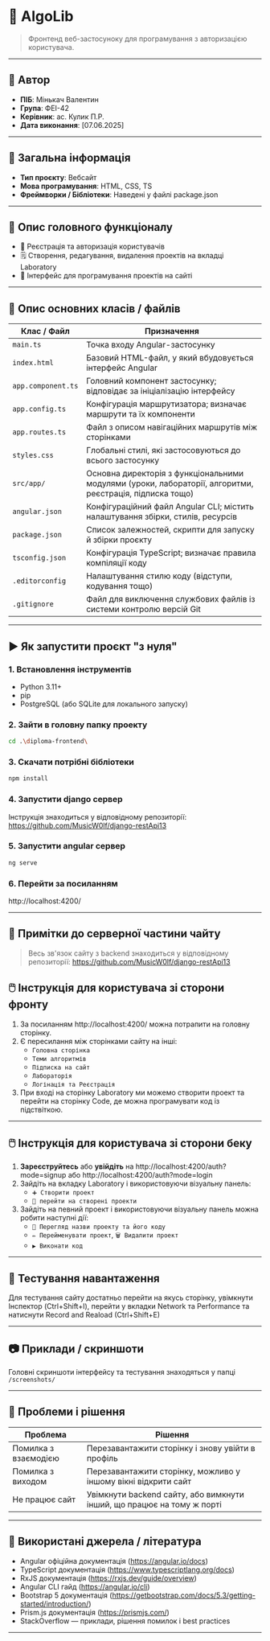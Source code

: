 # 📘 AlgoLib 

> Фронтенд веб-застосуноку для програмування з авторизацією користувача.

---

## 👤 Автор

- **ПІБ**: Мінькач Валентин
- **Група**: ФЕІ-42
- **Керівник**: ас. Кулик П.Р.
- **Дата виконання**: [07.06.2025]

---

## 📌 Загальна інформація

- **Тип проєкту**: Вебсайт
- **Мова програмування**: HTML, CSS, TS
- **Фреймворки / Бібліотеки**: Наведені у файлі package.json

---

## 🧠 Опис головного функціоналу

- 🔐 Реєстрація та авторизація користувачів
- 🗒️ Створення, редагування, видалення проектів на вкладці Laboratory
- 📱 Інтерфейс для програмування проектів на сайті

---

## 🧱 Опис основних класів / файлів

| Клас / Файл              | Призначення |
|--------------------------|-------------|
| `main.ts`                | Точка входу Angular-застосунку |
| `index.html`             | Базовий HTML-файл, у який вбудовується інтерфейс Angular |
| `app.component.ts`       | Головний компонент застосунку; відповідає за ініціалізацію інтерфейсу |
| `app.config.ts`          | Конфігурація маршрутизатора; визначає маршрути та їх компоненти |
| `app.routes.ts`          | Файл з описом навігаційних маршрутів між сторінками |
| `styles.css`             | Глобальні стилі, які застосовуються до всього застосунку |
| `src/app/`               | Основна директорія з функціональними модулями (уроки, лабораторії, алгоритми, реєстрація, підписка тощо) |
| `angular.json`           | Конфігураційний файл Angular CLI; містить налаштування збірки, стилів, ресурсів |
| `package.json`           | Список залежностей, скрипти для запуску й збірки проєкту |
| `tsconfig.json`          | Конфігурація TypeScript; визначає правила компіляції коду |
| `.editorconfig`          | Налаштування стилю коду (відступи, кодування тощо) |
| `.gitignore`             | Файл для виключення службових файлів із системи контролю версій Git |

---

## ▶️ Як запустити проєкт "з нуля"

### 1. Встановлення інструментів
 - Python 3.11+
 - pip
 - PostgreSQL (або SQLite для локального запуску)

### 2. Зайти в головну папку проекту
```bash
cd .\diploma-frontend\
```

### 3. Скачати потрібні бібліотеки
```bash
npm install
```

### 4. Запустити django сервер
Інструкція знаходиться у відповідному репозиторії:
https://github.com/MusicW0lf/django-restApi13

### 5. Запустити angular сервер
```bash
ng serve
```

### 6. Перейти за посиланням
http://localhost:4200/

---

## 🔌 Примітки до серверної частини чайту

> Весь зв'язок сайту з backend знаходиться у відповідному репозиторії:
https://github.com/MusicW0lf/django-restApi13

## 🖱️ Інструкція для користувача зі сторони фронту
1. За посиланням http://localhost:4200/ можна потрапити на головну сторінку.
2. Є пересилання між сторінками сайту на інші:
   - `Головна сторінка`
   - `Теми алгоритмів`
   - `Підписка на сайт`
   - `Лабораторія`
   - `Логінація та Реєстрація`
3. При вході на сторінку Laboratory ми можемо створити проект та перейти на сторінку Code, де можна програмувати код із підствіткою.

---

## 🖱️ Інструкція для користувача зі сторони беку
1. **Зареєструйтесь** або **увійдіть** на http://localhost:4200/auth?mode=signup або http://localhost:4200/auth?mode=login
2. Зайдіть на вкладку Laboratory і використовуючи візуальну панель:
   - `➕ Створити проект`
   - `📄 перейти на створені проекти`
3. Зайдіть на певний проект і використовуючи візуальну панель можна робити наступні дії:
   - `📄 Перегляд назви проекту та його коду`
   - `✏️ Перейменувати проект`, `🗑️ Видалити проект`
   - `▶️ Виконати код`

---

## 🧪 Тестування навантаження

Для тестування сайту достатньо перейти на якусь сторінку, увімкнути Інспектор (Ctrl+Shift+I), перейти у вкладки Network та Performance та натиснути Record and Reaload (Ctrl+Shift+E)

---

## 📷 Приклади / скриншоти

Головні скриншоти інтерфейсу та тестування знаходяться у папці `/screenshots/`

---

## 🧪 Проблеми і рішення

| Проблема              | Рішення                            |
|----------------------|------------------------------------|
| Помилка з взаємодією | Перезавантажити сторінку і знову увійти в профіль |
| Помилка з виходом | Перезавантажити сторінку, можливо у іншому вікні відкрити сайт |
| Не працює сайт    | Увімкнути backend сайту, або вимкнути інший, що працює на тому ж порті   |

---

## 🧾 Використані джерела / література

- Angular офіційна документація (https://angular.io/docs)
- TypeScript документація (https://www.typescriptlang.org/docs)
- RxJS документація (https://rxjs.dev/guide/overview)
- Angular CLI гайд (https://angular.io/cli)
- Bootstrap 5 документація (https://getbootstrap.com/docs/5.3/getting-started/introduction/)
- Prism.js документація (https://prismjs.com/)
- StackOverflow — приклади, рішення помилок і best practices

---
